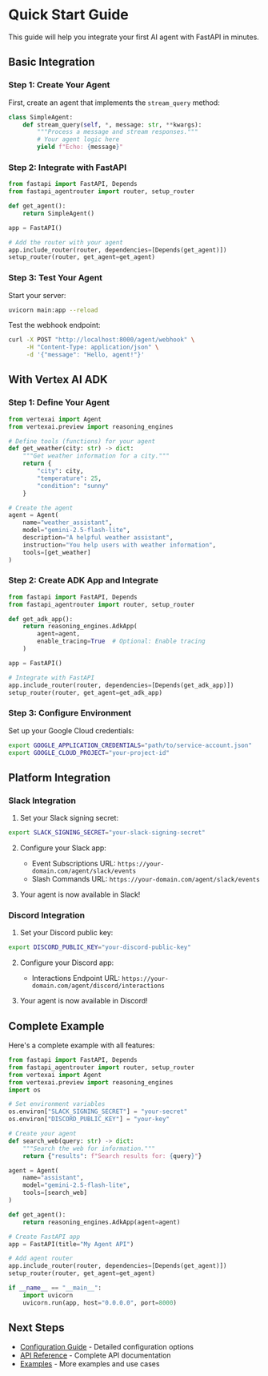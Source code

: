 # Quick Start Guide

This guide will help you integrate your first AI agent with FastAPI in minutes.

## Basic Integration

### Step 1: Create Your Agent

First, create an agent that implements the `stream_query` method:

```python
class SimpleAgent:
    def stream_query(self, *, message: str, **kwargs):
        """Process a message and stream responses."""
        # Your agent logic here
        yield f"Echo: {message}"
```

### Step 2: Integrate with FastAPI

```python
from fastapi import FastAPI, Depends
from fastapi_agentrouter import router, setup_router

def get_agent():
    return SimpleAgent()

app = FastAPI()

# Add the router with your agent
app.include_router(router, dependencies=[Depends(get_agent)])
setup_router(router, get_agent=get_agent)
```

### Step 3: Test Your Agent

Start your server:

```bash
uvicorn main:app --reload
```

Test the webhook endpoint:

```bash
curl -X POST "http://localhost:8000/agent/webhook" \
     -H "Content-Type: application/json" \
     -d '{"message": "Hello, agent!"}'
```

## With Vertex AI ADK

### Step 1: Define Your Agent

```python
from vertexai import Agent
from vertexai.preview import reasoning_engines

# Define tools (functions) for your agent
def get_weather(city: str) -> dict:
    """Get weather information for a city."""
    return {
        "city": city,
        "temperature": 25,
        "condition": "sunny"
    }

# Create the agent
agent = Agent(
    name="weather_assistant",
    model="gemini-2.5-flash-lite",
    description="A helpful weather assistant",
    instruction="You help users with weather information",
    tools=[get_weather]
)
```

### Step 2: Create ADK App and Integrate

```python
from fastapi import FastAPI, Depends
from fastapi_agentrouter import router, setup_router

def get_adk_app():
    return reasoning_engines.AdkApp(
        agent=agent,
        enable_tracing=True  # Optional: Enable tracing
    )

app = FastAPI()

# Integrate with FastAPI
app.include_router(router, dependencies=[Depends(get_adk_app)])
setup_router(router, get_agent=get_adk_app)
```

### Step 3: Configure Environment

Set up your Google Cloud credentials:

```bash
export GOOGLE_APPLICATION_CREDENTIALS="path/to/service-account.json"
export GOOGLE_CLOUD_PROJECT="your-project-id"
```

## Platform Integration

### Slack Integration

1. Set your Slack signing secret:
```bash
export SLACK_SIGNING_SECRET="your-slack-signing-secret"
```

2. Configure your Slack app:
   - Event Subscriptions URL: `https://your-domain.com/agent/slack/events`
   - Slash Commands URL: `https://your-domain.com/agent/slack/events`

3. Your agent is now available in Slack!

### Discord Integration

1. Set your Discord public key:
```bash
export DISCORD_PUBLIC_KEY="your-discord-public-key"
```

2. Configure your Discord app:
   - Interactions Endpoint URL: `https://your-domain.com/agent/discord/interactions`

3. Your agent is now available in Discord!

## Complete Example

Here's a complete example with all features:

```python
from fastapi import FastAPI, Depends
from fastapi_agentrouter import router, setup_router
from vertexai import Agent
from vertexai.preview import reasoning_engines
import os

# Set environment variables
os.environ["SLACK_SIGNING_SECRET"] = "your-secret"
os.environ["DISCORD_PUBLIC_KEY"] = "your-key"

# Create your agent
def search_web(query: str) -> dict:
    """Search the web for information."""
    return {"results": f"Search results for: {query}"}

agent = Agent(
    name="assistant",
    model="gemini-2.5-flash-lite",
    tools=[search_web]
)

def get_agent():
    return reasoning_engines.AdkApp(agent=agent)

# Create FastAPI app
app = FastAPI(title="My Agent API")

# Add agent router
app.include_router(router, dependencies=[Depends(get_agent)])
setup_router(router, get_agent=get_agent)

if __name__ == "__main__":
    import uvicorn
    uvicorn.run(app, host="0.0.0.0", port=8000)
```

## Next Steps

- [Configuration Guide](configuration.md) - Detailed configuration options
- [API Reference](../api/core.md) - Complete API documentation
- [Examples](../examples/basic.md) - More examples and use cases
